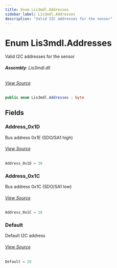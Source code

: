 ```yaml
---
title: Enum Lis3mdl.Addresses
sidebar_label: Lis3mdl.Addresses
description: "Valid I2C addresses for the sensor"
---
```

# Enum Lis3mdl.Addresses
Valid I2C addresses for the sensor

###### **Assembly**: Lis3mdl.dll
###### [View Source](https://github.com/WildernessLabs/Meadow.Foundation.git/blob/develop/Source/Meadow.Foundation.Peripherals/Sensors.Motion.Lis3Mdl/Driver/Lis3Mdl.Enums.cs#L8)
```csharp title="Declaration"
public enum Lis3mdl.Addresses : byte
```
## Fields
### Address_0x1D
Bus address 0x1E (SDO/SA1 high)
###### [View Source](https://github.com/WildernessLabs/Meadow.Foundation.git/blob/develop/Source/Meadow.Foundation.Peripherals/Sensors.Motion.Lis3Mdl/Driver/Lis3Mdl.Enums.cs#L13)
```csharp title="Declaration"
Address_0x1D = 30
```
### Address_0x1C
Bus address 0x1C (SDO/SA1 low)
###### [View Source](https://github.com/WildernessLabs/Meadow.Foundation.git/blob/develop/Source/Meadow.Foundation.Peripherals/Sensors.Motion.Lis3Mdl/Driver/Lis3Mdl.Enums.cs#L17)
```csharp title="Declaration"
Address_0x1C = 28
```
### Default
Default I2C address
###### [View Source](https://github.com/WildernessLabs/Meadow.Foundation.git/blob/develop/Source/Meadow.Foundation.Peripherals/Sensors.Motion.Lis3Mdl/Driver/Lis3Mdl.Enums.cs#L21)
```csharp title="Declaration"
Default = 28
```
